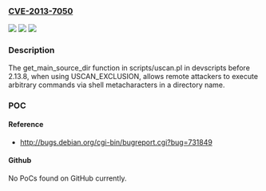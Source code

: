 ### [CVE-2013-7050](https://cve.mitre.org/cgi-bin/cvename.cgi?name=CVE-2013-7050)
![](https://img.shields.io/static/v1?label=Product&message=n%2Fa&color=blue)
![](https://img.shields.io/static/v1?label=Version&message=n%2Fa&color=blue)
![](https://img.shields.io/static/v1?label=Vulnerability&message=n%2Fa&color=brighgreen)

### Description

The get_main_source_dir function in scripts/uscan.pl in devscripts before 2.13.8, when using USCAN_EXCLUSION, allows remote attackers to execute arbitrary commands via shell metacharacters in a directory name.

### POC

#### Reference
- http://bugs.debian.org/cgi-bin/bugreport.cgi?bug=731849

#### Github
No PoCs found on GitHub currently.

